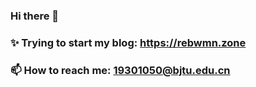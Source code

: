 ### Hi there 👋
### ✨ Trying to start my blog: https://rebwmn.zone
### 📫 How to reach me: 19301050@bjtu.edu.cn

<!--
**wmn-231314/wmn-231314** is a ✨ _special_ ✨ repository because its `README.md` (this file) appears on your GitHub profile.

Here are some ideas to get you started:

- 🔭 I’m currently working on ...
- 🌱 I’m currently learning ...
- 👯 I’m looking to collaborate on ...
- 🤔 I’m looking for help with ...
- 💬 Ask me about ...
- 📫 How to reach me: ...
- 😄 Pronouns: ...
- ⚡ Fun fact: ...
-->
